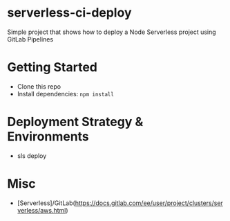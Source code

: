 # serverless-ci-deploy
Simple project that shows how to deploy a Node Serverless project using GitLab Pipelines

# Getting Started
- Clone this repo
- Install dependencies: `npm install`

# Deployment Strategy & Environments
- sls deploy

# Misc
- [Serverless]/GitLab(https://docs.gitlab.com/ee/user/project/clusters/serverless/aws.html)
